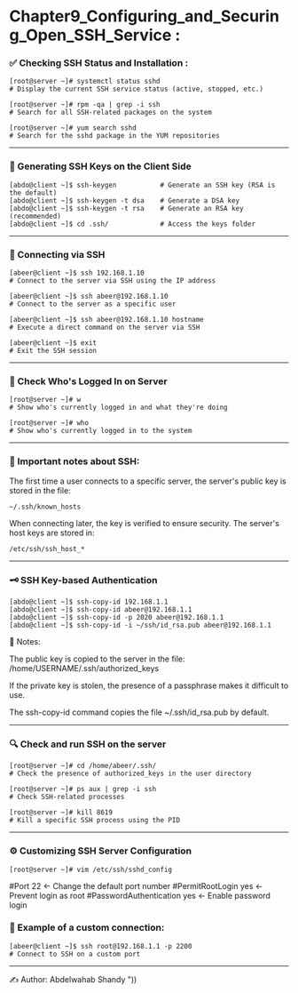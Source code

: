# Chapter9_Configuring_and_Securing_Open_SSH_Service :

### ✅ Checking SSH Status and Installation :
```
[root@server ~]# systemctl status sshd
# Display the current SSH service status (active, stopped, etc.)

[root@server ~]# rpm -qa | grep -i ssh
# Search for all SSH-related packages on the system

[root@server ~]# yum search sshd
# Search for the sshd package in the YUM repositories
```
---
### 🔑 Generating SSH Keys on the Client Side
```
[abdo@client ~]$ ssh-keygen           # Generate an SSH key (RSA is the default)
[abdo@client ~]$ ssh-keygen -t dsa    # Generate a DSA key
[abdo@client ~]$ ssh-keygen -t rsa    # Generate an RSA key (recommended)
[abdo@client ~]$ cd .ssh/             # Access the keys folder
```
---
### 🔗 Connecting via SSH
```
[abeer@client ~]$ ssh 192.168.1.10
# Connect to the server via SSH using the IP address

[abeer@client ~]$ ssh abeer@192.168.1.10
# Connect to the server as a specific user

[abeer@client ~]$ ssh abeer@192.168.1.10 hostname
# Execute a direct command on the server via SSH

[abeer@client ~]$ exit
# Exit the SSH session
```
---
### 👤 Check Who's Logged In on Server
```
[root@server ~]# w
# Show who's currently logged in and what they're doing

[root@server ~]# who
# Show who's currently logged in to the system
```
---
### 📌 Important notes about SSH:
The first time a user connects to a specific server, the server's public key is stored in the file:
```
~/.ssh/known_hosts
```
When connecting later, the key is verified to ensure security.
The server's host keys are stored in:
```
/etc/ssh/ssh_host_*
```
---
### 🗝️ SSH Key-based Authentication
```
[abdo@client ~]$ ssh-copy-id 192.168.1.1
[abdo@client ~]$ ssh-copy-id abeer@192.168.1.1
[abdo@client ~]$ ssh-copy-id -p 2020 abeer@192.168.1.1
[abdo@client ~]$ ssh-copy-id -i ~/ssh/id_rsa.pub abeer@192.168.1.1
```
📌 Notes:

The public key is copied to the server in the file:
/home/USERNAME/.ssh/authorized_keys

If the private key is stolen, the presence of a passphrase makes it difficult to use.

The ssh-copy-id command copies the file ~/.ssh/id_rsa.pub by default.

---

### 🔍 Check and run SSH on the server
```
[root@server ~]# cd /home/abeer/.ssh/
# Check the presence of authorized_keys in the user directory

[root@server ~]# ps aux | grep -i ssh
# Check SSH-related processes

[root@server ~]# kill 8619
# Kill a specific SSH process using the PID
```
--- 

### ⚙️ Customizing SSH Server Configuration
```
[root@server ~]# vim /etc/ssh/sshd_config
```
#Port 22 ← Change the default port number
#PermitRootLogin yes ← Prevent login as root
#PasswordAuthentication yes ← Enable password login

### 🔐 Example of a custom connection:
```
[abeer@client ~]$ ssh root@192.168.1.1 -p 2200
# Connect to SSH on a custom port
```
---

✍️ Author: Abdelwahab Shandy "))
